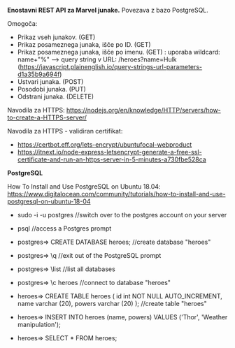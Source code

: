 **Enostavni REST API za Marvel junake.**
Povezava z bazo PostgreSQL.

Omogoča:
* Prikaz vseh junakov. (GET)
* Prikaz posameznega junaka, išče po ID. (GET)
* Prikaz posameznega junaka, išče po imenu. (GET) : uporaba wildcard: name+"%" --> query string v URL: /heroes?name=Hulk (https://javascript.plainenglish.io/query-strings-url-parameters-d1a35b9a694f)
* Ustvari junaka. (POST)
* Posodobi junaka. (PUT)
* Odstrani junaka. (DELETE)

Navodila za HTTPS:
https://nodejs.org/en/knowledge/HTTP/servers/how-to-create-a-HTTPS-server/

Navodila za HTTPS - validiran certifikat:
* https://certbot.eff.org/lets-encrypt/ubuntufocal-webproduct
* https://itnext.io/node-express-letsencrypt-generate-a-free-ssl-certificate-and-run-an-https-server-in-5-minutes-a730fbe528ca


**PostgreSQL**

How To Install and Use PostgreSQL on Ubuntu 18.04:
https://www.digitalocean.com/community/tutorials/how-to-install-and-use-postgresql-on-ubuntu-18-04

* sudo -i -u postgres //switch over to the postgres account on your server
* psql //access a Postgres prompt
* postgres⇒ CREATE DATABASE heroes; //create database "heroes"
* postgres⇒ \q //exit out of the PostgreSQL prompt 
* postgres⇒ \list //list all databases
* postgres⇒ \c heroes //connect to database "heroes"


* heroes⇒ CREATE TABLE heroes (
	id int NOT NULL AUTO_INCREMENT,
	name varchar (20),
	powers varchar (20)
); //create table "heroes"

* heroes⇒ INSERT INTO heroes (name, powers) VALUES ('Thor', 'Weather manipulation');

* heroes⇒ SELECT * FROM heroes;

